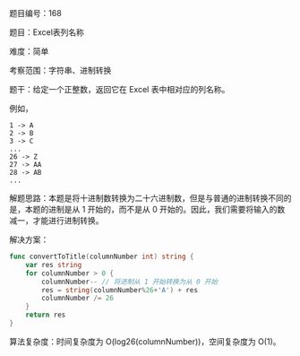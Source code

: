 题目编号：168

题目：Excel表列名称

难度：简单

考察范围：字符串、进制转换

题干：给定一个正整数，返回它在 Excel 表中相对应的列名称。

例如，

    1 -> A
    2 -> B
    3 -> C
    ...
    26 -> Z
    27 -> AA
    28 -> AB 
    ...

解题思路：本题是将十进制数转换为二十六进制数，但是与普通的进制转换不同的是，本题的进制是从 1 开始的，而不是从 0 开始的。因此，我们需要将输入的数减一，才能进行进制转换。

解决方案：

```go
func convertToTitle(columnNumber int) string {
    var res string
    for columnNumber > 0 {
        columnNumber-- // 将进制从 1 开始转换为从 0 开始
        res = string(columnNumber%26+'A') + res
        columnNumber /= 26
    }
    return res
}
```

算法复杂度：时间复杂度为 O(log26(columnNumber))，空间复杂度为 O(1)。